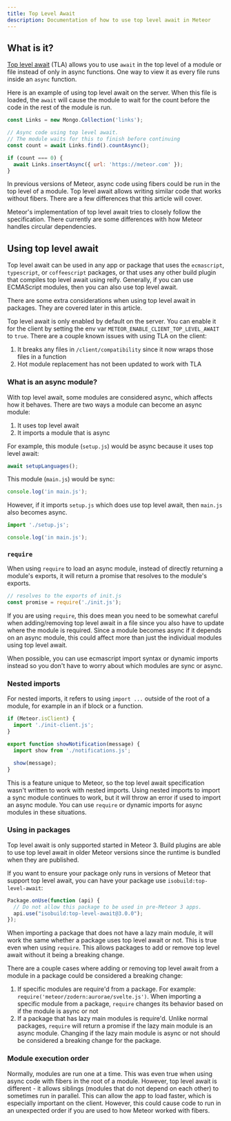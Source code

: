 ```yaml
---
title: Top Level Await
description: Documentation of how to use top level await in Meteor
---
```


## What is it?

[Top level await](https://developer.mozilla.org/en-US/docs/Web/JavaScript/Reference/Operators/await#top_level_await) (TLA) allows you to use `await` in the top level of a module or file instead of only in async functions. One way to view it as every file runs inside an `async` function. 

Here is an example of using top level await on the server. When this file is loaded, the `await` will cause the module to wait for the count before the code in the rest of the module is run.

```js
const Links = new Mongo.Collection('links');

// Async code using top level await.
// The module waits for this to finish before continuing
const count = await Links.find().countAsync();

if (count === 0) {
  await Links.insertAsync({ url: 'https://meteor.com' });
}
```

In previous versions of Meteor, async code using fibers could be run in the top level of a module. Top level await allows writing similar code that works without fibers. There are a few differences that this article will cover.

Meteor's implementation of top level await tries to closely follow the specification. There currently are some differences with how Meteor handles circular dependencies.

## Using top level await

Top level await can be used in any app or package that uses the `ecmascript`, `typescript`, or `coffeescript` packages, or that uses any other build plugin that compiles top level await using reify.
Generally, if you can use ECMAScript modules, then you can also use top level await.

There are some extra considerations when using top level await in packages. They are covered later in this article.

Top level await is only enabled by default on the server. You can enable it for the client by setting the env var `METEOR_ENABLE_CLIENT_TOP_LEVEL_AWAIT` to `true`. There are a couple known issues with using TLA on the client:

1. It breaks any files in `/client/compatibility` since it now wraps those files in a function
2. Hot module replacement has not been updated to work with TLA

### What is an async module?

With top level await, some modules are considered async, which affects how it behaves. There are two ways a module can become an async module:
1. It uses top level await
2. It imports a module that is async

For example, this module (`setup.js`) would be async because it uses top level await:

```js
await setupLanguages();
```

This module (`main.js`) would be sync:

```js
console.log('in main.js');
```

However, if it imports `setup.js` which does use top level await, then `main.js` also becomes async.

```js
import './setup.js';

console.log('in main.js');
```

### `require`

When using `require` to load an async module, instead of directly returning a module's exports, it will return a promise that resolves to the module's exports.

```js
// resolves to the exports of init.js
const promise = require('./init.js');
```

If you are using `require`, this does mean you need to be somewhat careful when adding/removing top level await in a file since you also have to update where the module is required.
Since a module becomes async if it depends on an async module, this could affect more than just the individual modules using top level await.

When possible, you can use ecmascript import syntax or dynamic imports instead so you don't have to worry about which modules are sync or async.

### Nested imports

For nested imports, it refers to using `import ...` outside of the root of a module, for example in an if block or a function.

```js
if (Meteor.isClient) {
  import './init-client.js';
}

export function showNotification(message) {
  import show from './notifications.js';

  show(message);
}
```

 This is a feature unique to Meteor, so the top level await specification wasn't written to work with nested imports. Using nested imports to import a sync module continues to work, but it will throw an error if used to import an async module. You can use `require` or dynamic imports for async modules in these situations.

### Using in packages

Top level await is only supported started in Meteor 3.  Build plugins are able to use top level await in older Meteor versions since the runtime is bundled when they are published.

If you want to ensure your package only runs in versions of Meteor that support top level await, you can have your package use `isobuild:top-level-await`:

```js
Package.onUse(function (api) {
  // Do not allow this package to be used in pre-Meteor 3 apps.
  api.use("isobuild:top-level-await@3.0.0");
});
```

When importing a package that does not have a lazy main module, it will work the same whether a package uses top level await or not. This is true even when using `require`. This allows packages to add or remove top level await without it being a breaking change.

There are a couple cases where adding or removing top level await from a module in a package could be considered a breaking change:

1. If specific modules are require'd from a package. For example: `require('meteor/zodern:aurorae/svelte.js')`. When importing a specific module from a package, `require` changes its behavior based on if the module is async or not
2. If a package that has lazy main modules is require'd. Unlike normal packages, `require` will return a promise if the lazy main module is an async module. Changing if the lazy main module is async or not should be considered a breaking change for the package.

### Module execution order

Normally, modules are run one at a time. This was even true when using async code with fibers in the root of a module. However, top level await is different - it allows siblings (modules that do not depend on each other) to sometimes run in parallel. This can allow the app to load faster, which is especially important on the client. However, this could cause code to run in an unexpected order if you are used to how Meteor worked with fibers.
